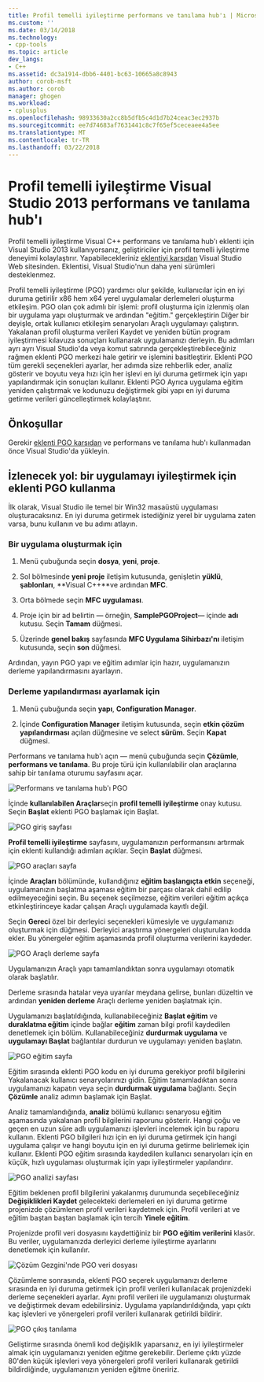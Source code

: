 ```yaml
---
title: Profil temelli iyileştirme performans ve tanılama hub'ı | Microsoft Docs
ms.custom: ''
ms.date: 03/14/2018
ms.technology:
- cpp-tools
ms.topic: article
dev_langs:
- C++
ms.assetid: dc3a1914-dbb6-4401-bc63-10665a8c8943
author: corob-msft
ms.author: corob
manager: ghogen
ms.workload:
- cplusplus
ms.openlocfilehash: 98933630a2cc8b5dfb5c4d1d7b24ceac3ec2937b
ms.sourcegitcommit: ee7d74683af7631441c8c7f65ef5ceceaee4a5ee
ms.translationtype: MT
ms.contentlocale: tr-TR
ms.lasthandoff: 03/22/2018
---
```

# <a name="profile-guided-optimization-in-the-visual-studio-2013-performance-and-diagnostics-hub"></a>Profil temelli iyileştirme Visual Studio 2013 performans ve tanılama hub'ı

Profil temelli iyileştirme Visual C++ performans ve tanılama hub'ı eklenti için Visual Studio 2013 kullanıyorsanız, geliştiriciler için profil temelli iyileştirme deneyimi kolaylaştırır. Yapabilecekleriniz [eklentiyi karşıdan](http://go.microsoft.com/fwlink/p/?LinkId=327915) Visual Studio Web sitesinden. Eklentisi, Visual Studio'nun daha yeni sürümleri desteklenmez.

Profil temelli iyileştirme (PGO) yardımcı olur şekilde, kullanıcılar için en iyi duruma getirilir x86 hem x64 yerel uygulamalar derlemeleri oluşturma etkileşim. PGO olan çok adımlı bir işlemi: profil oluşturma için izlenmiş olan bir uygulama yapı oluşturmak ve ardından "eğitim." gerçekleştirin Diğer bir deyişle, ortak kullanıcı etkileşim senaryoları Araçlı uygulamayı çalıştırın. Yakalanan profil oluşturma verileri Kaydet ve yeniden bütün program iyileştirmesi kılavuza sonuçları kullanarak uygulamanızı derleyin. Bu adımları ayrı ayrı Visual Studio'da veya komut satırında gerçekleştirebileceğiniz rağmen eklenti PGO merkezi hale getirir ve işlemini basitleştirir. Eklenti PGO tüm gerekli seçenekleri ayarlar, her adımda size rehberlik eder, analiz gösterir ve boyutu veya hızı için her işlevi en iyi duruma getirmek için yapı yapılandırmak için sonuçları kullanır. Eklenti PGO Ayrıca uygulama eğitim yeniden çalıştırmak ve kodunuzu değiştirmek gibi yapı en iyi duruma getirme verileri güncelleştirmek kolaylaştırır.

## <a name="prerequisites"></a>Önkoşullar

Gerekir [eklenti PGO karşıdan](http://go.microsoft.com/fwlink/p/?LinkId=327915) ve performans ve tanılama hub'ı kullanmadan önce Visual Studio'da yükleyin.

## <a name="walkthrough-using-the-pgo-plug-in-to-optimize-an-app"></a>İzlenecek yol: bir uygulamayı iyileştirmek için eklenti PGO kullanma

İlk olarak, Visual Studio ile temel bir Win32 masaüstü uygulaması oluşturacaksınız. En iyi duruma getirmek istediğiniz yerel bir uygulama zaten varsa, bunu kullanın ve bu adımı atlayın.

### <a name="to-create-an-app"></a>Bir uygulama oluşturmak için

1. Menü çubuğunda seçin **dosya**, **yeni**, **proje**.

1. Sol bölmesinde **yeni proje** iletişim kutusunda, genişletin **yüklü**, **şablonları**, **Visual C++**ve ardından  **MFC**.

1. Orta bölmede seçin **MFC uygulaması**.

1. Proje için bir ad belirtin — örneğin, **SamplePGOProject**— içinde **adı** kutusu. Seçin **Tamam** düğmesi.

1. Üzerinde **genel bakış** sayfasında **MFC Uygulama Sihirbazı'nı** iletişim kutusunda, seçin **son** düğmesi.

Ardından, yayın PGO yapı ve eğitim adımlar için hazır, uygulamanızın derleme yapılandırmasını ayarlayın.

### <a name="to-set-the-build-configuration"></a>Derleme yapılandırması ayarlamak için

1. Menü çubuğunda seçin **yapı**, **Configuration Manager**.

1. İçinde **Configuration Manager** iletişim kutusunda, seçin **etkin çözüm yapılandırması** açılan düğmesine ve select **sürüm**. Seçin **Kapat** düğmesi.

Performans ve tanılama hub'ı açın — menü çubuğunda seçin **Çözümle**, **performans ve tanılama**. Bu proje türü için kullanılabilir olan araçlarına sahip bir tanılama oturumu sayfasını açar.

![Performans ve tanılama hub'ı PGO](../../build/reference/media/pgofig0hub.png "PGOFig0Hub")

İçinde **kullanılabilen Araçlar**seçin **profil temelli iyileştirme** onay kutusu. Seçin **Başlat** eklenti PGO başlamak için Başlat.

![PGO giriş sayfası](../../build/reference/media/pgofig1start.png "PGOFig1Start")

**Profil temelli iyileştirme** sayfasını, uygulamanızın performansını artırmak için eklenti kullandığı adımları açıklar. Seçin **Başlat** düğmesi.

![PGO araçları sayfa](../../build/reference/media/pgofig2instrument.png "PGOFig2Instrument")

İçinde **Araçları** bölümünde, kullandığınız **eğitim başlangıçta etkin** seçeneği, uygulamanızın başlatma aşaması eğitim bir parçası olarak dahil edilip edilmeyeceğini seçin. Bu seçenek seçilmezse, eğitim verileri eğitim açıkça etkinleştirinceye kadar çalışan Araçlı uygulamada kayıtlı değil.

Seçin **Gereci** özel bir derleyici seçenekleri kümesiyle ve uygulamanızı oluşturmak için düğmesi. Derleyici araştırma yönergeleri oluşturulan kodda ekler. Bu yönergeler eğitim aşamasında profil oluşturma verilerini kaydeder.

![PGO Araçlı derleme sayfa](../../build/reference/media/pgofig3build.PNG "PGOFig3Build")

Uygulamanızın Araçlı yapı tamamlandıktan sonra uygulamayı otomatik olarak başlatılır.

Derleme sırasında hatalar veya uyarılar meydana gelirse, bunları düzeltin ve ardından **yeniden derleme** Araçlı derleme yeniden başlatmak için.

Uygulamanızı başlatıldığında, kullanabileceğiniz **Başlat eğitim** ve **duraklatma eğitim** içinde bağlar **eğitim** zaman bilgi profil kaydedilen denetlemek için bölüm. Kullanabileceğiniz **durdurmak uygulama** ve **uygulamayı Başlat** bağlantılar durdurun ve uygulamayı yeniden başlatın.

![PGO eğitim sayfa](../../build/reference/media/pgofig4training.PNG "PGOFig4Training")

Eğitim sırasında eklenti PGO kodu en iyi duruma gerekiyor profil bilgilerini Yakalanacak kullanıcı senaryolarınızı gidin. Eğitim tamamladıktan sonra uygulamanızı kapatın veya seçin **durdurmak uygulama** bağlantı. Seçin **Çözümle** analiz adımın başlamak için Başlat.

Analiz tamamlandığında, **analiz** bölümü kullanıcı senaryosu eğitim aşamasında yakalanan profil bilgilerini raporunu gösterir. Hangi çoğu ve geçen en uzun süre adlı uygulamanızı işlevleri incelemek için bu raporu kullanın. Eklenti PGO bilgileri hızı için en iyi duruma getirmek için hangi uygulama çalışır ve hangi boyutu için en iyi duruma getirme belirlemek için kullanır. Eklenti PGO eğitim sırasında kaydedilen kullanıcı senaryoları için en küçük, hızlı uygulaması oluşturmak için yapı iyileştirmeler yapılandırır.

![PGO analizi sayfası](../../build/reference/media/pgofig5analyze.png "PGOFig5Analyze")

Eğitim beklenen profil bilgilerini yakalanmış durumunda seçebileceğiniz **Değişiklikleri Kaydet** gelecekteki derlemeleri en iyi duruma getirme projenizde çözümlenen profil verileri kaydetmek için. Profil verileri at ve eğitim baştan baştan başlamak için tercih **Yinele eğitim**.

Projenizde profil veri dosyasını kaydettiğiniz bir **PGO eğitim verilerini** klasör. Bu veriler, uygulamanızda derleyici derleme iyileştirme ayarlarını denetlemek için kullanılır.

![Çözüm Gezgini'nde PGO veri dosyası](../../build/reference/media/pgofig6data.png "PGOFig6Data")

Çözümleme sonrasında, eklenti PGO seçerek uygulamanızı derleme sırasında en iyi duruma getirmek için profil verileri kullanılacak projenizdeki derleme seçenekleri ayarlar. Aynı profil verileri ile uygulamanızı oluşturmak ve değiştirmek devam edebilirsiniz. Uygulama yapılandırıldığında, yapı çıktı kaç işlevleri ve yönergeleri profil verileri kullanarak getirildi bildirir.

![PGO çıkış tanılama](../../build/reference/media/pgofig7diagnostics.png "PGOFig7Diagnostics")

Geliştirme sırasında önemli kod değişiklik yaparsanız, en iyi iyileştirmeler almak için uygulamanızı yeniden eğitme gerekebilir. Derleme çıktı yüzde 80'den küçük işlevleri veya yönergeleri profil verileri kullanarak getirildi bildirdiğinde, uygulamanızın yeniden eğitme öneririz.